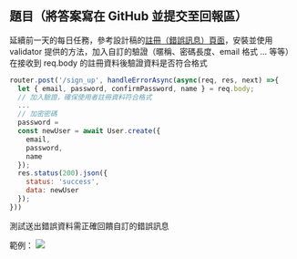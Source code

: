 ## 題目（將答案寫在 GitHub 並提交至回報區）

延續前一天的每日任務，參考設計稿的[註冊（錯誤訊息）頁面](https://xd.adobe.com/view/c0763dbe-fc15-42e8-be0b-8956ed03e675-9525/screen/1e66e82f-3514-46bf-8b3f-2d1e8260acd4/specs/)，安裝並使用 validator 提供的方法，加入自訂的驗證（暱稱、密碼長度、email 格式 ... 等等）
在接收到 req.body 的註冊資料後驗證資料是否符合格式

```javascript
router.post('/sign_up', handleErrorAsync(async(req, res, next) =>{
  let { email, password, confirmPassword, name } = req.body;
  // 加入驗證，確保使用者註冊資料符合格式
  ...
  // 加密密碼
  password =
  const newUser = await User.create({
    email,
    password,
    name
  });
  res.status(200).json({
    status: 'success',
    data: newUser
  });
}))
```

測試送出錯誤資料需正確回饋自訂的錯誤訊息

範例：
![](https://i.imgur.com/KBgdaJM.png=600x)
